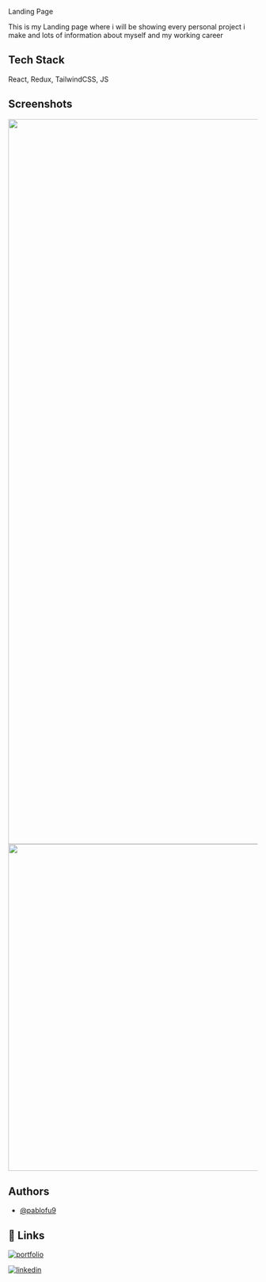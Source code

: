 
Landing Page

This is my Landing page where i will be showing every personal project i make and lots of information about myself and my working career

## Tech Stack

React, Redux, TailwindCSS, JS

## Screenshots
<img width="1464"  src="https://github.com/user-attachments/assets/1ce4212e-6f63-4c12-acdf-edf8ceb93a95" />
<img width="660"  src="https://github.com/user-attachments/assets/a0caa85c-9739-49c7-bf06-101429f32bd9" />

## Authors

- [@pablofu9](https://www.github.com/pablofu9)


## 🔗 Links
[![portfolio](https://img.shields.io/badge/my_portfolio-000?style=for-the-badge&logo=ko-fi&logoColor=white)](
    https://pablo-fuertes-portfolio.vercel.app
)

[![linkedin](https://img.shields.io/badge/linkedin-0A66C2?style=for-the-badge&logo=linkedin&logoColor=white)](
    https://www.linkedin.com/in/pablofu9
)



